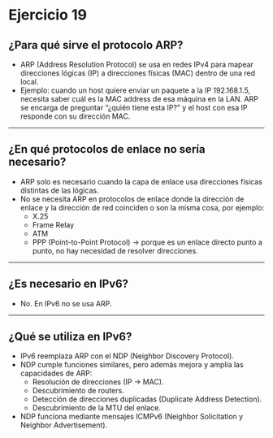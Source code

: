 # Ejercicio 19

## ¿Para qué sirve el protocolo ARP? 
- ARP (Address Resolution Protocol) se usa en redes IPv4 para mapear direcciones lógicas (IP) a direcciones físicas (MAC) dentro de una red local.
- Ejemplo: cuando un host quiere enviar un paquete a la IP 192.168.1.5, necesita saber cuál es la MAC address de esa máquina en la LAN. ARP se encarga de preguntar “¿quién tiene esta IP?” y el host con esa IP responde con su dirección MAC.

---

## ¿En qué protocolos de enlace no sería necesario? 
- ARP solo es necesario cuando la capa de enlace usa direcciones físicas distintas de las lógicas.
- No se necesita ARP en protocolos de enlace donde la dirección de enlace y la dirección de red coinciden o son la misma cosa, por ejemplo:
    - X.25
    - Frame Relay
    - ATM
    - PPP (Point-to-Point Protocol) → porque es un enlace directo punto a punto, no hay necesidad de resolver direcciones.

---

## ¿Es necesario en IPv6? 
- No. En IPv6 no se usa ARP.

---

## ¿Qué se utiliza en IPv6?
- IPv6 reemplaza ARP con el NDP (Neighbor Discovery Protocol).
- NDP cumple funciones similares, pero además mejora y amplía las capacidades de ARP:
    - Resolución de direcciones (IP → MAC).
    - Descubrimiento de routers.
    - Detección de direcciones duplicadas (Duplicate Address Detection).
    - Descubrimiento de la MTU del enlace.
- NDP funciona mediante mensajes ICMPv6 (Neighbor Solicitation y Neighbor Advertisement).